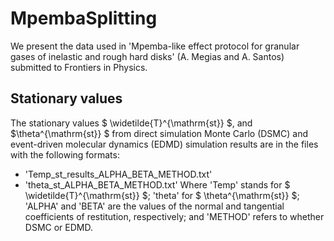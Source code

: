 # MpembaSplitting
We present the data used in 'Mpemba-like effect protocol for granular gases of inelastic and rough hard disks' (A. Megias and A. Santos) submitted to Frontiers in Physics.

## Stationary values
The stationary values  $ \widetilde{T}^{\mathrm{st}} $, and  $\theta^{\mathrm{st}} $ from direct simulation Monte Carlo (DSMC) and event-driven molecular dynamics (EDMD) simulation results are in the files with the following formats:
- 'Temp_st_results_ALPHA_BETA_METHOD.txt'
- 'theta_st_ALPHA_BETA_METHOD.txt'
Where 'Temp' stands for  $ \widetilde{T}^{\mathrm{st}} $; 'theta' for  $ \theta^{\mathrm{st}} $; 'ALPHA' and 'BETA' are the values of the normal and tangential coefficients of restitution, respectively; and 'METHOD' refers to whether DSMC or EDMD.
